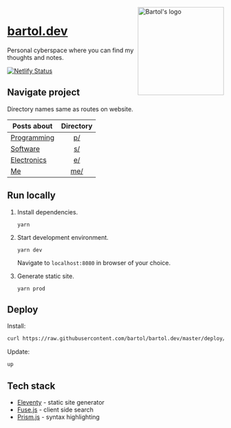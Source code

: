 <a href="https://bartol.dev">
  <img alt="Bartol's logo" src="https://bartol.dev/img/logo.svg" align="right" width="200" height="205" />
</a>

# [bartol.dev](https://bartol.dev)

Personal cyberspace where you can find my thoughts and notes.

[![Netlify Status](https://api.netlify.com/api/v1/badges/f87ba513-159f-4d19-81a3-1dd06e9ec817/deploy-status)](https://app.netlify.com/sites/bartol/deploys)

## Navigate project

Directory names same as routes on website.

| Posts about                          |  Directory   |
| ------------------------------------ | :----------: |
| [Programming](https://bartol.dev/p/) |  [p/](./p/)  |
| [Software](https://bartol.dev/s/)    |  [s/](./s/)  |
| [Electronics](https://bartol.dev/e/) |  [e/](./e/)  |
| [Me](https://bartol.dev/me/)         | [me/](./me/) |

<!--
| [Cooking](https://bartol.dev/c/)     |  [c/](./c/)  |
-->

## Run locally

1. Install dependencies.

   ```
   yarn
   ```

2. Start development environment.

   ```
   yarn dev
   ```

   Navigate to `localhost:8080` in browser of your choice.

3. Generate static site.

   ```
   yarn prod
   ```

## Deploy

Install:

```bash
curl https://raw.githubusercontent.com/bartol/bartol.dev/master/deploy/install.sh | bash
```

Update:

```bash
up
```

## Tech stack

- [Eleventy](https://www.11ty.io/) - static site generator
- [Fuse.js](https://fusejs.io/) - client side search
- [Prism.js](https://prismjs.com/) - syntax highlighting
